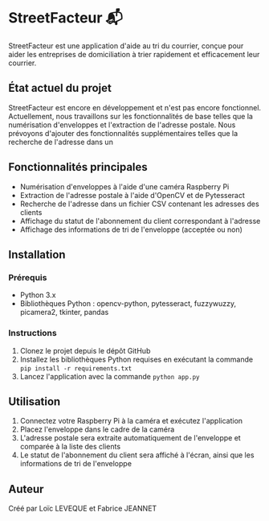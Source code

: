 # StreetFacteur 📬

StreetFacteur est une application d'aide au tri du courrier, conçue pour aider les entreprises de domiciliation à trier rapidement et efficacement leur courrier. 

## État actuel du projet
StreetFacteur est encore en développement et n'est pas encore fonctionnel. Actuellement, nous travaillons sur les fonctionnalités de base telles que la numérisation d'enveloppes et l'extraction de l'adresse postale. Nous prévoyons d'ajouter des fonctionnalités supplémentaires telles que la recherche de l'adresse dans un

## Fonctionnalités principales
- Numérisation d'enveloppes à l'aide d'une caméra Raspberry Pi
- Extraction de l'adresse postale à l'aide d'OpenCV et de Pytesseract
- Recherche de l'adresse dans un fichier CSV contenant les adresses des clients
- Affichage du statut de l'abonnement du client correspondant à l'adresse
- Affichage des informations de tri de l'enveloppe (acceptée ou non)

## Installation

### Prérequis
- Python 3.x
- Bibliothèques Python : opencv-python, pytesseract, fuzzywuzzy, picamera2, tkinter, pandas

### Instructions
1. Clonez le projet depuis le dépôt GitHub
2. Installez les bibliothèques Python requises en exécutant la commande `pip install -r requirements.txt`
3. Lancez l'application avec la commande `python app.py`

## Utilisation
1. Connectez votre Raspberry Pi à la caméra et exécutez l'application
2. Placez l'enveloppe dans le cadre de la caméra
3. L'adresse postale sera extraite automatiquement de l'enveloppe et comparée à la liste des clients
4. Le statut de l'abonnement du client sera affiché à l'écran, ainsi que les informations de tri de l'enveloppe

## Auteur
Créé par Loïc LEVEQUE et Fabrice JEANNET
